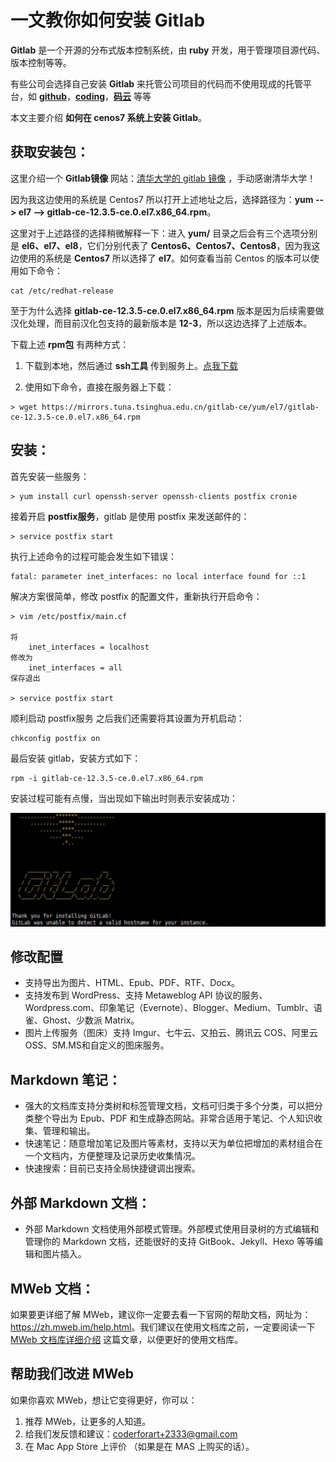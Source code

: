 # 一文教你如何安装 Gitlab

**Gitlab** 是一个开源的分布式版本控制系统，由 **ruby** 开发，用于管理项目源代码、版本控制等等。

有些公司会选择自己安装 **Gitlab** 来托管公司项目的代码而不使用现成的托管平台，如 **[github](https://github.com/)**，**[coding](https://coding.net/)**，**[码云](https://gitee.com/)** 等等

本文主要介绍 **如何在 cenos7 系统上安装 Gitlab**。

## 获取安装包：
这里介绍一个 **Gitlab镜像** 网站：[清华大学的 gitlab 镜像](https://mirrors.tuna.tsinghua.edu.cn/gitlab-ce/) ，手动感谢清华大学！

因为我这边使用的系统是 Centos7 所以打开上述地址之后，选择路径为：**yum --> el7 --> gitlab-ce-12.3.5-ce.0.el7.x86_64.rpm**。

这里对于上述路径的选择稍微解释一下：进入 **yum/** 目录之后会有三个选项分别是 **el6、el7、el8**，它们分别代表了 **Centos6、Centos7、Centos8**，因为我这边使用的系统是 **Centos7** 所以选择了 **el7**。如何查看当前 Centos 的版本可以使用如下命令：
```shell
cat /etc/redhat-release
```
至于为什么选择 **gitlab-ce-12.3.5-ce.0.el7.x86_64.rpm** 版本是因为后续需要做汉化处理，而目前汉化包支持的最新版本是 **12-3**，所以这边选择了上述版本。

下载上述 **rpm包** 有两种方式：

1. 下载到本地，然后通过 **ssh工具** 传到服务上。[点我下载](https://mirrors.tuna.tsinghua.edu.cn/gitlab-ce/yum/el7/gitlab-ce-12.3.5-ce.0.el7.x86_64.rpm)

2. 使用如下命令，直接在服务器上下载：

```shell
> wget https://mirrors.tuna.tsinghua.edu.cn/gitlab-ce/yum/el7/gitlab-ce-12.3.5-ce.0.el7.x86_64.rpm
```

## 安装：
首先安装一些服务：
```shell
> yum install curl openssh-server openssh-clients postfix cronie
```
接着开启 **postfix服务**，gitlab 是使用 postfix 来发送邮件的：
```shell
> service postfix start
```
执行上述命令的过程可能会发生如下错误：
```
fatal: parameter inet_interfaces: no local interface found for ::1
```
解决方案很简单，修改 postfix 的配置文件，重新执行开启命令：
```shell
> vim /etc/postfix/main.cf

将
    inet_interfaces = localhost
修改为
    inet_interfaces = all
保存退出

> service postfix start
```
顺利启动 postfix服务 之后我们还需要将其设置为开机启动：
```shell
chkconfig postfix on
```
最后安装 gitlab，安装方式如下：

```shell
rpm -i gitlab-ce-12.3.5-ce.0.el7.x86_64.rpm
```

安装过程可能有点慢，当出现如下输出时则表示安装成功：

![23_35_38__07_23_2020](media/15945359329507/23_35_38__07_23_2020.jpg)


## 修改配置

* 支持导出为图片、HTML、Epub、PDF、RTF、Docx。
* 支持发布到 WordPress、支持 Metaweblog API 协议的服务、Wordpress.com、印象笔记（Evernote）、Blogger、Medium、Tumblr、语雀、Ghost、少数派 Matrix。
* 图片上传服务（图床）支持 Imgur、七牛云、又拍云、腾讯云 COS、阿里云 OSS、SM.MS和自定义的图床服务。

## Markdown 笔记：

* 强大的文档库支持分类树和标签管理文档，文档可归类于多个分类，可以把分类整个导出为 Epub、PDF 和生成静态网站。非常合适用于笔记、个人知识收集、管理和输出。
* 快速笔记：随意增加笔记及图片等素材，支持以天为单位把增加的素材组合在一个文档内，方便整理及记录历史收集情况。
* 快速搜索：目前已支持全局快捷键调出搜索。

## 外部 Markdown 文档：

* 外部 Markdown 文档使用外部模式管理。外部模式使用目录树的方式编辑和管理你的 Markdown 文档，还能很好的支持 GitBook、Jekyll、Hexo 等等编辑和图片插入。

## MWeb 文档：

如果要更详细了解 MWeb，建议你一定要去看一下官网的帮助文档，网址为：<https://zh.mweb.im/help.html>。我们建议在使用文档库之前，一定要阅读一下 [MWeb 文档库详细介绍](https://zh.mweb.im/mweb-library.html) 这篇文章，以便更好的使用文档库。

## 帮助我们改进 MWeb

如果你喜欢 MWeb，想让它变得更好，你可以：

1. 推荐 MWeb，让更多的人知道。
2. 给我们发反馈和建议：<coderforart+2333@gmail.com>
3. 在 Mac App Store 上评价 （如果是在 MAS 上购买的话）。

